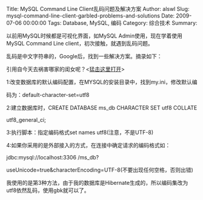 Title: MySQL Command Line Client乱码问题及解决方案
Author: alswl
Slug: mysql-command-line-client-garbled-problems-and-solutions
Date: 2009-07-06 00:00:00
Tags: Database, MySQL, 编码
Category: 综合技术
Summary: 

以前用MySQL时候都是可视化界面，如MySQL Admin使用，现在学着使用MySQL Command Line client，初次接触，就遇到乱码问题。

乱码是中文字符串的，Google后，找到一些解决方案。摘录如下：

引用自今天去祸害哪家的闺女呢？<[猛击这里打开](http://leonel.javaeye.com/blog/315090)>

1:改变数据库的默认编码配置，在MYSQL的安装目录中，找到my.ini，修改默认编

码为：default-character-set=utf8

2:建立数据库时，CREATE DATABASE ms_db CHARACTER SET utf8 COLLATE

utf8_general_ci;

3:执行脚本：指定编码格式set names utf8(注意，不是UTF-8)

4:如果你采用的是外部接入的方式，在连接中确定请求的编码格式如：

jdbc:mysql://localhost:3306 /ms_db?

useUnicode=true&characterEncoding=UTF-8(不要出现任何空格，否则出错)

我使用的是第3种方法，由于我的数据库是Hibernate生成的，所以编码集改为utf8依然乱码，使用gbk就可以了。

